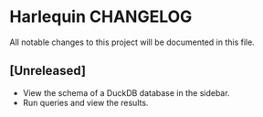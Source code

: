 # Harlequin CHANGELOG

All notable changes to this project will be documented in this file.

## [Unreleased]
- View the schema of a DuckDB database in the sidebar.
- Run queries and view the results.